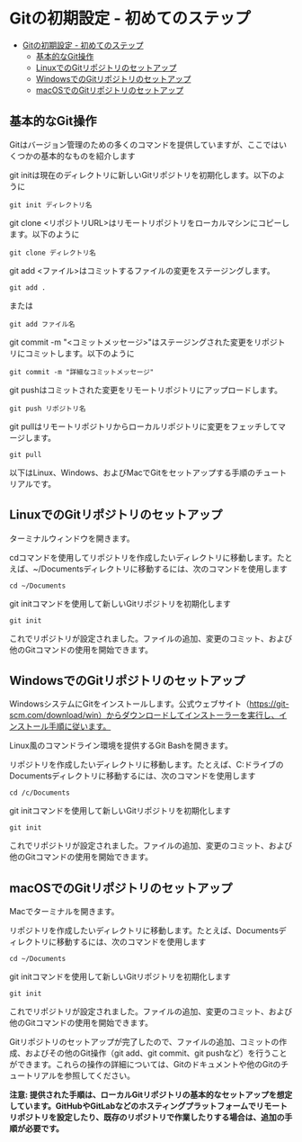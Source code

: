 # Gitの初期設定 - 初めてのステップ

- [Gitの初期設定 - 初めてのステップ](#gitの初期設定---初めてのステップ)
  - [基本的なGit操作](#基本的なgit操作)
  - [LinuxでのGitリポジトリのセットアップ](#linuxでのgitリポジトリのセットアップ)
  - [WindowsでのGitリポジトリのセットアップ](#windowsでのgitリポジトリのセットアップ)
  - [macOSでのGitリポジトリのセットアップ](#macosでのgitリポジトリのセットアップ)

## 基本的なGit操作
Gitはバージョン管理のための多くのコマンドを提供していますが、ここではいくつかの基本的なものを紹介します

git initは現在のディレクトリに新しいGitリポジトリを初期化します。以下のように
```
git init ディレクトリ名
```
git clone <リポジトリURL>はリモートリポジトリをローカルマシンにコピーします。以下のように
```
git clone ディレクトリ名
```
git add <ファイル>はコミットするファイルの変更をステージングします。
```
git add .
```
または
```
git add ファイル名
```
git commit -m "<コミットメッセージ>"はステージングされた変更をリポジトリにコミットします。以下のように
```
git commit -m "詳細なコミットメッセージ"
```

git pushはコミットされた変更をリモートリポジトリにアップロードします。
```
git push リポジトリ名
```
git pullはリモートリポジトリからローカルリポジトリに変更をフェッチしてマージします。
```
git pull
```

以下はLinux、Windows、およびMacでGitをセットアップする手順のチュートリアルです。

## LinuxでのGitリポジトリのセットアップ

ターミナルウィンドウを開きます。

cdコマンドを使用してリポジトリを作成したいディレクトリに移動します。たとえば、~/Documentsディレクトリに移動するには、次のコマンドを使用します

```
cd ~/Documents
```
git initコマンドを使用して新しいGitリポジトリを初期化します

```
git init
```
これでリポジトリが設定されました。ファイルの追加、変更のコミット、および他のGitコマンドの使用を開始できます。

## WindowsでのGitリポジトリのセットアップ

WindowsシステムにGitをインストールします。公式ウェブサイト（https://git-scm.com/download/win）からダウンロードしてインストーラーを実行し、インストール手順に従います。

Linux風のコマンドライン環境を提供するGit Bashを開きます。

リポジトリを作成したいディレクトリに移動します。たとえば、C:ドライブのDocumentsディレクトリに移動するには、次のコマンドを使用します

```
cd /c/Documents
```
git initコマンドを使用して新しいGitリポジトリを初期化します

```
git init
```
これでリポジトリが設定されました。ファイルの追加、変更のコミット、および他のGitコマンドの使用を開始できます。

## macOSでのGitリポジトリのセットアップ

Macでターミナルを開きます。

リポジトリを作成したいディレクトリに移動します。たとえば、Documentsディレクトリに移動するには、次のコマンドを使用します

```
cd ~/Documents
```
git initコマンドを使用して新しいGitリポジトリを初期化します

```
git init
```
これでリポジトリが設定されました。ファイルの追加、変更のコミット、および他のGitコマンドの使用を開始できます。

Gitリポジトリのセットアップが完了したので、ファイルの追加、コミットの作成、およびその他のGit操作（git add、git commit、git pushなど）を行うことができます。これらの操作の詳細については、Gitのドキュメントや他のGitのチュートリアルを参照してください。

**注意: 提供された手順は、ローカルGitリポジトリの基本的なセットアップを想定しています。GitHubやGitLabなどのホスティングプラットフォームでリモートリポジトリを設定したり、既存のリポジトリで作業したりする場合は、追加の手順が必要です。**
